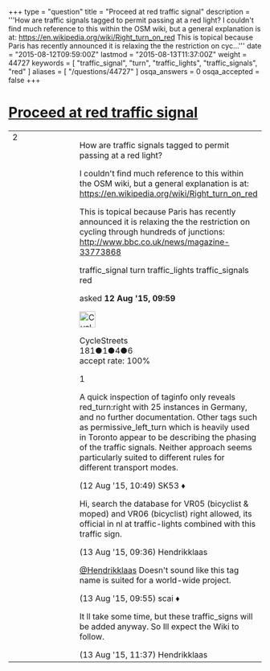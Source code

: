+++
type = "question"
title = "Proceed at red traffic signal"
description = '''How are traffic signals tagged to permit passing at a red light? I couldn&#x27;t find much reference to this within the OSM wiki, but a general explanation is at: https://en.wikipedia.org/wiki/Right_turn_on_red This is topical because Paris has recently announced it is relaxing the the restriction on cyc...'''
date = "2015-08-12T09:59:00Z"
lastmod = "2015-08-13T11:37:00Z"
weight = 44727
keywords = [ "traffic_signal", "turn", "traffic_lights", "traffic_signals", "red" ]
aliases = [ "/questions/44727" ]
osqa_answers = 0
osqa_accepted = false
+++

<div class="headNormal">

# [Proceed at red traffic signal](/questions/44727/proceed-at-red-traffic-signal)

</div>

<div id="main-body">

<div id="askform">

<table id="question-table" style="width:100%;">
<colgroup>
<col style="width: 50%" />
<col style="width: 50%" />
</colgroup>
<tbody>
<tr>
<td style="width: 30px; vertical-align: top"><div class="vote-buttons">
<span id="post-44727-upvote" class="ajax-command post-vote up" rel="nofollow" title="I like this post (click again to cancel)"> </span>
<div id="post-44727-score" class="post-score" title="current number of votes">
2
</div>
<span id="post-44727-downvote" class="ajax-command post-vote down" rel="nofollow" title="I dont like this post (click again to cancel)"> </span> <span id="favorite-mark" class="ajax-command favorite-mark" rel="nofollow" title="mark/unmark this question as favorite (click again to cancel)"> </span>
<div id="favorite-count" class="favorite-count">
&#10;</div>
</div></td>
<td><div id="item-right">
<div class="question-body">
<p>How are traffic signals tagged to permit passing at a red light?</p>
<p>I couldn't find much reference to this within the OSM wiki, but a general explanation is at: <a href="https://en.wikipedia.org/wiki/Right_turn_on_red">https://en.wikipedia.org/wiki/Right_turn_on_red</a></p>
<p>This is topical because Paris has recently announced it is relaxing the the restriction on cycling through hundreds of junctions: <a href="http://www.bbc.co.uk/news/magazine-33773868">http://www.bbc.co.uk/news/magazine-33773868</a></p>
</div>
<div id="question-tags" class="tags-container tags">
<span class="post-tag tag-link-traffic_signal" rel="tag" title="see questions tagged &#39;traffic_signal&#39;">traffic_signal</span> <span class="post-tag tag-link-turn" rel="tag" title="see questions tagged &#39;turn&#39;">turn</span> <span class="post-tag tag-link-traffic_lights" rel="tag" title="see questions tagged &#39;traffic_lights&#39;">traffic_lights</span> <span class="post-tag tag-link-traffic_signals" rel="tag" title="see questions tagged &#39;traffic_signals&#39;">traffic_signals</span> <span class="post-tag tag-link-red" rel="tag" title="see questions tagged &#39;red&#39;">red</span>
</div>
<div id="question-controls" class="post-controls">
&#10;</div>
<div class="post-update-info-container">
<div class="post-update-info post-update-info-user">
<p>asked <strong>12 Aug '15, 09:59</strong></p>
<img src="https://secure.gravatar.com/avatar/7e2d88e3159ec6a5fc1e388dbcc3ad6a?s=32&amp;d=identicon&amp;r=g" class="gravatar" width="32" height="32" alt="CycleStreets&#39;s gravatar image" />
<p><span>CycleStreets</span><br />
<span class="score" title="181 reputation points">181</span><span title="1 badges"><span class="badge1">●</span><span class="badgecount">1</span></span><span title="4 badges"><span class="silver">●</span><span class="badgecount">4</span></span><span title="6 badges"><span class="bronze">●</span><span class="badgecount">6</span></span><br />
<span class="accept_rate" title="Rate of the user&#39;s accepted answers">accept rate:</span> <span title="CycleStreets has one accepted answer">100%</span></p>
</div>
</div>
<div id="comments-container-44727" class="comments-container">
<span id="44729"></span>
<div id="comment-44729" class="comment">
<div id="post-44729-score" class="comment-score">
1
</div>
<div class="comment-text">
<p>A quick inspection of taginfo only reveals red_turn:right with 25 instances in Germany, and no further documentation. Other tags such as permissive_left_turn which is heavily used in Toronto appear to be describing the phasing of the traffic signals. Neither approach seems particularly suited to different rules for different transport modes.</p>
</div>
<div id="comment-44729-info" class="comment-info">
<span class="comment-age">(12 Aug '15, 10:49)</span> <span class="comment-user userinfo">SK53 ♦</span>
</div>
</div>
<span id="44758"></span>
<div id="comment-44758" class="comment">
<div id="post-44758-score" class="comment-score">
&#10;</div>
<div class="comment-text">
<p>Hi, search the database for VR05 (bicyclist &amp; moped) and VR06 (bicyclist) right allowed, its official in nl at traffic-lights combined with this traffic sign.</p>
</div>
<div id="comment-44758-info" class="comment-info">
<span class="comment-age">(13 Aug '15, 09:36)</span> <span class="comment-user userinfo">Hendrikklaas</span>
</div>
</div>
<span id="44759"></span>
<div id="comment-44759" class="comment">
<div id="post-44759-score" class="comment-score">
&#10;</div>
<div class="comment-text">
<p><a href="http://help.openstreetmap.org/users/3443/hendrikklaas"></a><a href="http://help.openstreetmap.org/users/3443/hendrikklaas">@Hendrikklaas</a> Doesn't sound like this tag name is suited for a world-wide project.</p>
</div>
<div id="comment-44759-info" class="comment-info">
<span class="comment-age">(13 Aug '15, 09:55)</span> <span class="comment-user userinfo">scai ♦</span>
</div>
</div>
<span id="44761"></span>
<div id="comment-44761" class="comment">
<div id="post-44761-score" class="comment-score">
&#10;</div>
<div class="comment-text">
<p>It ll take some time, but these traffic_signs will be added anyway. So Ill expect the Wiki to follow.</p>
</div>
<div id="comment-44761-info" class="comment-info">
<span class="comment-age">(13 Aug '15, 11:37)</span> <span class="comment-user userinfo">Hendrikklaas</span>
</div>
</div>
</div>
<div id="comment-tools-44727" class="comment-tools">
&#10;</div>
<div class="clear">
&#10;</div>
<div id="comment-44727-form-container" class="comment-form-container">
&#10;</div>
<div class="clear">
&#10;</div>
</div></td>
</tr>
</tbody>
</table>

</div>

</div>

